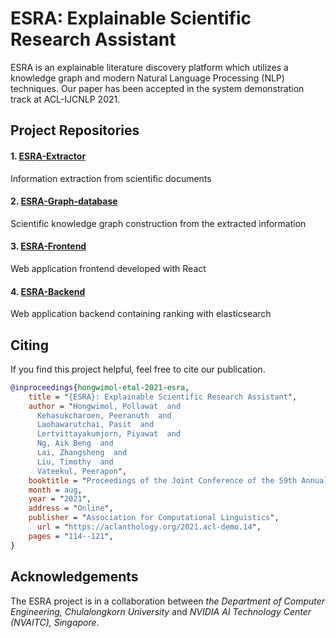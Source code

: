 # ESRA: Explainable Scientific Research Assistant

ESRA is an explainable literature discovery platform which utilizes a knowledge graph and modern Natural Language Processing (NLP) techniques. Our paper has been accepted in the system demonstration track at ACL-IJCNLP 2021. 

## Project Repositories

#### 1. [ESRA-Extractor](https://github.com/StonehengeNLP/ESRA-Extractor)
Information extraction from scientific documents

#### 2. [ESRA-Graph-database](https://github.com/StonehengeNLP/ESRA-Graph-database)
Scientific knowledge graph construction from the extracted information

#### 3. [ESRA-Frontend](https://github.com/StonehengeNLP/ESRA-Frontend)
Web application frontend developed with React

#### 4. [ESRA-Backend](https://github.com/StonehengeNLP/ESRA-Backend)
Web application backend containing ranking with elasticsearch

## Citing

If you find this project helpful, feel free to cite our publication.

```bibtex
@inproceedings{hongwimol-etal-2021-esra,
    title = "{ESRA}: Explainable Scientific Research Assistant",
    author = "Hongwimol, Pollawat  and
      Kehasukcharoen, Peeranuth  and
      Laohawarutchai, Pasit  and
      Lertvittayakumjorn, Piyawat  and
      Ng, Aik Beng  and
      Lai, Zhangsheng  and
      Liu, Timothy  and
      Vateekul, Peerapon",
    booktitle = "Proceedings of the Joint Conference of the 59th Annual Meeting of the Association for Computational Linguistics and the 11th International Joint Conference on Natural Language Processing: System Demonstrations",
    month = aug,
    year = "2021",
    address = "Online",
    publisher = "Association for Computational Linguistics",
      url = "https://aclanthology.org/2021.acl-demo.14",
    pages = "114--121",   
}
``` 

## Acknowledgements

The ESRA project is in a collaboration between _the Department of Computer Engineering, Chulalongkorn University_ and _NVIDIA AI Technology Center (NVAITC), Singapore_. 

